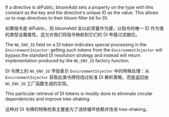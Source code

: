 If a directive is diPublic, bloomAdd sets a property on the type with this constant as
the key and the directive's unique ID as the value. This allows us to map directives to their
bloom filter bit for DI.

如果指令是 diPublic，则 bloomAdd 会以此常量作为键，以指令的唯一 ID
作为值的类型设置属性。这允许我们将指令映射到它们的 DI 布隆过滤器位。

The `NG_ENV_ID` field on a DI token indicates special processing in the `EnvironmentInjector`:
getting such tokens from the `EnvironmentInjector` will bypass the standard DI resolution
strategy and instead will return implementation produced by the `NG_ENV_ID` factory function.

DI 令牌上的 `NG_ENV_ID` 字段表示 `EnvironmentInjector` 中的特殊处理：从 `EnvironmentInjector` 获取此类令牌将绕过标准 DI 解析策略，而是返回由 `NG_ENV_ID` 工厂函数生成的实现。

This particular retrieval of DI tokens is mostly done to eliminate circular dependencies and
improve tree-shaking.

这种对 DI 令牌的特殊检索主要是为了消除循环依赖并改进 tree-shaking。